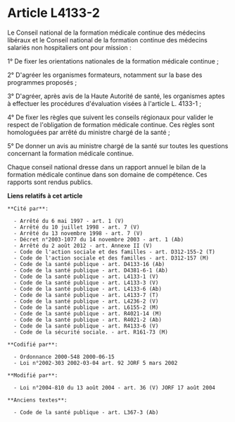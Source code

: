 # Article L4133-2

Le Conseil national de la formation médicale continue des médecins libéraux et le Conseil national de la formation continue
des médecins salariés non hospitaliers ont pour mission :

1° De fixer les orientations nationales de la formation médicale continue ;

2° D'agréer les organismes formateurs, notamment sur la base des programmes proposés ;

3° D'agréer, après avis de la Haute Autorité de santé, les organismes aptes à effectuer les procédures d'évaluation visées à
l'article L. 4133-1 ;

4° De fixer les règles que suivent les conseils régionaux pour valider le respect de l'obligation de formation médicale
continue. Ces règles sont homologuées par arrêté du ministre chargé de la santé ;

5° De donner un avis au ministre chargé de la santé sur toutes les questions concernant la formation médicale continue.

Chaque conseil national dresse dans un rapport annuel le bilan de la formation médicale continue dans son domaine de
compétence. Ces rapports sont rendus publics.

**Liens relatifs à cet article**

	**Cité par**:

	  - Arrêté du 6 mai 1997 - art. 1 (V)
	  - Arrêté du 10 juillet 1998 - art. 7 (V)
	  - Arrêté du 13 novembre 1998 - art. 7 (V)
	  - Décret n°2003-1077 du 14 novembre 2003 - art. 1 (Ab)
	  - Arrêté du 2 août 2012 - art. Annexe II (V)
	  - Code de l'action sociale et des familles - art. D312-155-2 (T)
	  - Code de l'action sociale et des familles - art. D312-157 (M)
	  - Code de la santé publique - art. D4133-16 (Ab)
	  - Code de la santé publique - art. D4381-6-1 (Ab)
	  - Code de la santé publique - art. L4133-1 (V)
	  - Code de la santé publique - art. L4133-3 (V)
	  - Code de la santé publique - art. L4133-6 (Ab)
	  - Code de la santé publique - art. L4133-7 (T)
	  - Code de la santé publique - art. L4236-2 (V)
	  - Code de la santé publique - art. L6155-2 (M)
	  - Code de la santé publique - art. R4021-14 (M)
	  - Code de la santé publique - art. R4021-2 (Ab)
	  - Code de la santé publique - art. R4133-6 (V)
	  - Code de la sécurité sociale. - art. R161-73 (M)

	**Codifié par**:

	  - Ordonnance 2000-548 2000-06-15
	  - Loi n°2002-303 2002-03-04 art. 92 JORF 5 mars 2002

	**Modifié par**:

	  - Loi n°2004-810 du 13 août 2004 - art. 36 (V) JORF 17 août 2004

	**Anciens textes**:

	  - Code de la santé publique - art. L367-3 (Ab)
